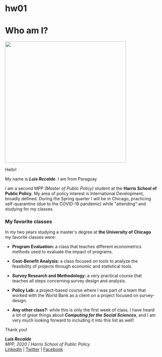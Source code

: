 # hw01



**Who am I?**
========

<img src="https://github.com/recalderamirez/hw01/blob/master/LUIS.jpg?raw=true" width="400">


Hello!

My name is _**Luis Recalde**_. I am from Paraguay. 

I am a second MPP _(Master of Public Policy)_ student at the **Harris School of Public Policy.** My area of policy interest is International Development, broadly defined. During the Spring quarter I will be in Chicago, practicing self-quarantine (due to the COVID-19 pandemic) while "attending" and studying for my classes.

### **My favorite classes** #

In my two years studying a master's degree at **the University of Chicago** my favorite classes were:

*   **Program Evaluation:** a class that teaches different econometrics methods used to evaluate the impact of programs. 

*   **Cost-Benefit Analysis:** a class focused on tools to analyze the feasibility of projects through economic and statistical tools. 

*   **Survey Research and Methodology:** a very practical course that teaches all steps concerning survey design and analysis.

*   **Policy Lab:** a project-based course where I was part of a team that worked with the World Bank as a client on a project focused on survey-design.

*   **Any other class?:** while this is only the first week of class, I have heard a lot of great things about _**Computing for the Social Sciences**_, and I am very much looking forward to including it into this list as well! 

Thank you!    
    
        
            
_**Luis Recalde**_    
*MPP, 2020 | Harris School of Public Policy*    
[LinkedIn](https://www.linkedin.com/in/luis-b-recalde/ "LUIS_LINKEDIN") | [Twitter](https://twitter.com/luis_recalde "LUIS_TWITTER") | [Facebook](https://www.facebook.com/luisrecalde "LUIS_FACEBOOK")




